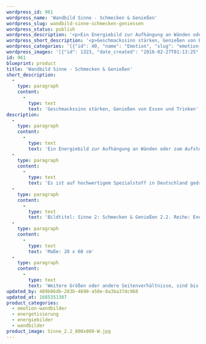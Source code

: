 ```yaml
---
wordpress_id: 961
wordpress_name: 'Wandbild Sinne - Schmecken & Genießen'
wordpress_slug: wandbild-sinne-schmecken-geniessen
wordpress_status: publish
wordpress_description: '<p>Ein Energiebild zur Aufhängung an Wänden oder zum Aufstellen im Raum mit einem aktivierbaren Informationsfeld zu: Schmecken - wahrhaftiges Genießen - umfassendes Nähren: Entwicklung des Geschmackssinns. Steigern der Wahrnehmungsintensität beim Essen oder Trinken und des Genusses, der hieraus erwächst. Dieses Genießen all dessen, was die Nahrung bietet, basiert hier auf einer Haltung der Liebe und Achtsamkeit für sich, andere Menschen und für die Nahrung insgesamt. Offen sein für ein neues Genusserleben. Die energetische Wirkung des Bildes wird mit der Farbe Orange ergänzt.</p><p>Es ist auf hochwertigem Spezialstoff in Deutschland gedruckt und sorgfältig in Handarbeit auf Holzkeilrahmen aufgezogen. Laut Herstellerangaben ist der farbintensive Druck 70 Jahre lichtecht, waschbar und in einem umweltorientierten Verfahren hergestellt. Der Oberstoff ist mit einer Spezialbeschichtung unterfüttert, so dass, bei Aufhängung an der Wand, der rückseitige Holzrahmen auch bei hellen Farben unsichtbar ist.</p><p>Bildtitel: Sinne 2: Schmecken &amp; Genießen 2.2. Reihe: Energetisierung</p><p>Maße: 20 x 60 cm</p><p>Weitere Größen oder andere Seitenverhältnisse, sind bis 200 cm individuell für Sie innerhalb weniger Tage herstellbar. Bitte kontaktieren Sie uns hierfür unter <a href="mailto:info@elvedenverlag.de">info@elvedenverlag.de</a>.e</p><p><a href="https://my.feenbaum.de/anwendung-energie-wandbilder/">Anwendungshinweise</a>      <a href="https://my.feenbaum.de/produktinformation-wandbilder/">Produktinformationen</a></p>'
wordpress_short_description: '<p>Geschmackssinn stärken, Genießen von Essen und Trinken</p>'
wordpress_categories: '[{"id": 40, "name": "Emotion", "slug": "emotion-wandbilder"}, {"id": 25, "name": "Energetisierung", "slug": "energetisierung"}, {"id": 22, "name": "Energiebilder", "slug": "energiebilder"}, {"id": 24, "name": "Wandbilder", "slug": "wandbilder"}]'
wordpress_images: '[{"id": 1323, "date_created": "2016-02-27T01:13:25", "date_created_gmt": "2016-02-26T23:13:25", "date_modified": "2016-02-27T01:13:25", "date_modified_gmt": "2016-02-26T23:13:25", "src": "https://my.feenbaum.de/wp-content/uploads/2016/02/Sinne_2.2_800x800-W.jpg", "name": "Sinne_2.2_800x800-W", "alt": ""}]'
id: 961
blueprint: product
title: 'Wandbild Sinne - Schmecken & Genießen'
short_description:
  -
    type: paragraph
    content:
      -
        type: text
        text: 'Geschmackssinn stärken, Genießen von Essen und Trinken'
description:
  -
    type: paragraph
    content:
      -
        type: text
        text: 'Ein Energiebild zur Aufhängung an Wänden oder zum Aufstellen im Raum mit einem aktivierbaren Informationsfeld zu: Schmecken - wahrhaftiges Genießen - umfassendes Nähren: Entwicklung des Geschmackssinns. Steigern der Wahrnehmungsintensität beim Essen oder Trinken und des Genusses, der hieraus erwächst. Dieses Genießen all dessen, was die Nahrung bietet, basiert hier auf einer Haltung der Liebe und Achtsamkeit für sich, andere Menschen und für die Nahrung insgesamt. Offen sein für ein neues Genusserleben. Die energetische Wirkung des Bildes wird mit der Farbe Orange ergänzt.'
  -
    type: paragraph
    content:
      -
        type: text
        text: 'Es ist auf hochwertigem Spezialstoff in Deutschland gedruckt und sorgfältig in Handarbeit auf Holzkeilrahmen aufgezogen. Laut Herstellerangaben ist der farbintensive Druck 70 Jahre lichtecht, waschbar und in einem umweltorientierten Verfahren hergestellt. Der Oberstoff ist mit einer Spezialbeschichtung unterfüttert, so dass, bei Aufhängung an der Wand, der rückseitige Holzrahmen auch bei hellen Farben unsichtbar ist.'
  -
    type: paragraph
    content:
      -
        type: text
        text: 'Bildtitel: Sinne 2: Schmecken & Genießen 2.2. Reihe: Energetisierung'
  -
    type: paragraph
    content:
      -
        type: text
        text: 'Maße: 20 x 60 cm'
  -
    type: paragraph
    content:
      -
        type: text
        text: 'Weitere Größen oder andere Seitenverhältnisse, sind bis 200 cm individuell für Sie innerhalb weniger Tage herstellbar. Bitte kontaktieren Sie uns hierfür unter info@elvedenverlag.de.e'
updated_by: 489b06db-283b-4690-a50e-8a3ba37dc968
updated_at: 1685351307
product_categories:
  - emotion-wandbilder
  - energetisierung
  - energiebilder
  - wandbilder
product_image: Sinne_2.2_800x800-W.jpg
---
```

